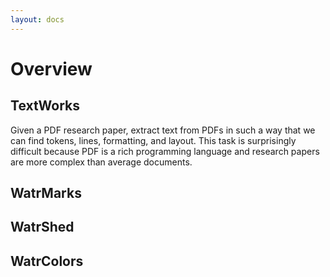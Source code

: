 ```yaml
---
layout: docs
---
```


# Overview 

## TextWorks

Given a PDF research paper, extract text from PDFs in such a way that we can find tokens, lines, formatting, and layout. This task is surprisingly difficult because PDF is a rich programming language and research papers are more complex than average documents.


##  WatrMarks
##  WatrShed
##  WatrColors

